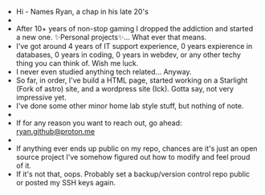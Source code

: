 - Hi - Names Ryan, a chap in his late 20's
- 
- After 10+ years of non-stop gaming I dropped the addiction and started a new one. ✨Personal projects✨... What ever that means.
- I've got around 4 years of IT support experience, 0 years expierence in databases, 0 years in coding, 0 years in webdev, or any other techy thing you can think of. Wish me luck.
- I never even studied anything tech related... Anyway.
- So far, in order, I've build a HTML page, started working on a Starlight (Fork of astro) site, and a wordpress site (Ick). Gotta say, not very impressive yet. 
- I've done some other minor home lab style stuff, but nothing of note.
-
- If for any reason you want to reach out, go ahead: ryan.github@proton.me
- 
- If anything ever ends up public on my repo, chances are it's just an open source project I've somehow figured out how to modify and feel proud of it.
- If it's not that, oops. Probably set a backup/version control repo public or posted my SSH keys again.

<!---
rchas2506/rchas2506 is a ✨ special ✨ repository because its `README.md` (this file) appears on your GitHub profile.
You can click the Preview link to take a look at your changes.
--->
